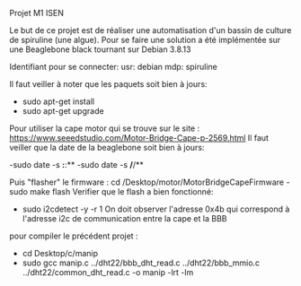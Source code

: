 Projet M1 ISEN

Le but de ce projet est de réaliser une automatisation d'un bassin de culture de spiruline (une algue).
Pour se faire une solution a été implémentée sur une Beaglebone black tournant sur Debian 3.8.13

Identifiant pour se connecter: 
usr: debian
mdp: spiruline

Il faut veiller à noter que les paquets soit bien à jours:
 - sudo apt-get install 
 - sudo apt-get upgrade

Pour utiliser la cape motor qui se trouve sur le site : https://www.seeedstudio.com/Motor-Bridge-Cape-p-2569.html
Il faut veiller que la date de la beaglebone soit bien à jours:

-sudo date -s **:**:** 
-sudo date -s **/**/**

Puis "flasher" le firmware : 
cd /Desktop/motor/MotorBridgeCapeFirmware 
-sudo make flash 
Verifier que le flash a bien fonctionné:
- sudo i2cdetect -y -r 1
On doit observer l'adresse 0x4b qui correspond à l'adresse i2c de communication entre la cape et la BBB

pour compiler le précédent projet :

- cd Desktop/c/manip
- sudo gcc manip.c ../dht22/bbb_dht_read.c ../dht22/bbb_mmio.c ../dht22/common_dht_read.c -o manip -lrt -lm
